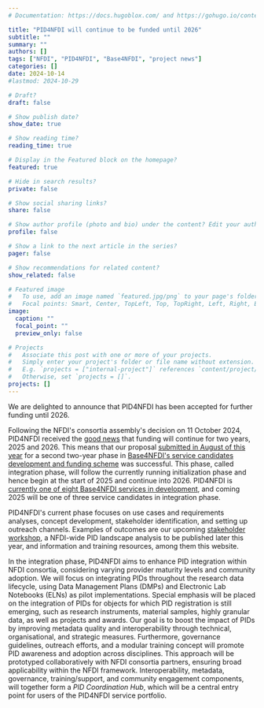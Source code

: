 ```yaml
---
# Documentation: https://docs.hugoblox.com/ and https://gohugo.io/content-management/

title: "PID4NFDI will continue to be funded until 2026"
subtitle: ""
summary: ""
authors: []
tags: ["NFDI", "PID4NFDI", "Base4NFDI", "project news"]
categories: []
date: 2024-10-14
#lastmod: 2024-10-29

# Draft?
draft: false

# Show publish date?
show_date: true

# Show reading time?
reading_time: true

# Display in the Featured block on the homepage?
featured: true

# Hide in search results?
private: false

# Show social sharing links?
share: false

# Show author profile (photo and bio) under the content? Edit your author profiles in the content/authors/ folder. Then reference their folder names with the authors front matter option above.
profile: false

# Show a link to the next article in the series?
pager: false

# Show recommendations for related content?
show_related: false

# Featured image
#   To use, add an image named `featured.jpg/png` to your page's folder.
#   Focal points: Smart, Center, TopLeft, Top, TopRight, Left, Right, BottomLeft, Bottom, BottomRight.
image:
  caption: ""
  focal_point: ""
  preview_only: false

# Projects
#   Associate this post with one or more of your projects.
#   Simply enter your project's folder or file name without extension.
#   E.g. `projects = ["internal-project"]` references `content/project/deep-learning/index.md`.
#   Otherwise, set `projects = []`.
projects: []
---
```


We are delighted to announce that PID4NFDI has been accepted for further funding until 2026.

<!--more-->

Following the NFDI's consortia assembly's decision on 11 October 2024, PID4NFDI received the [good news](https://www.nfdi.de/new-funding-approved-for-basic-services-rdmtraining4nfdi-pid4nfdi-and-ts4nfdi/?lang=en) that funding will continue for two years, 2025 and 2026. This means that our proposal [submitted in August of this year](https://base4nfdi.de/overview-submission-rounds) for a second two-year phase in [Base4NFDI's service candidates development and funding scheme](https://base4nfdi.de/process/decision-making) was successful. This phase, called integration phase, will follow the currently running initialization phase and hence begin at the start of 2025 and continue into 2026. PID4NFDI is [currently one of eight Base4NFDI services in development](https://base4nfdi.de/projects), and coming 2025 will be one of three service candidates in integration phase.

PID4NFDI's current phase focuses on use cases and requirements analyses, concept development, stakeholder identification, and setting up outreach channels. Examples of outcomes are our upcoming [stakeholder workshop](./events/2024-pid4nfdistakeholderworkshop/), a NFDI-wide PID landscape analysis to be published later this year, and information and training resources, among them this website.

In the integration phase, PID4NFDI aims to enhance PID integration within NFDI consortia, considering varying provider maturity levels and community adoption. We will focus on integrating PIDs throughout the research data lifecycle, using Data Management Plans (DMPs) and Electronic Lab Notebooks (ELNs) as pilot implementations. Special emphasis will be placed on the integration of PIDs for objects for which PID registration is still emerging, such as research instruments, material samples, highly granular data, as well as projects and awards. Our goal is to boost the impact of PIDs by improving metadata quality and interoperability through technical, organisational, and strategic measures. Furthermore, governance guidelines, outreach efforts, and a modular training concept will promote PID awareness and adoption across disciplines. This approach will be prototyped collaboratively with NFDI consortia partners, ensuring broad applicability within the NFDI framework. Interoperability, metadata, governance, training/support, and community engagement components, will together form a _PID Coordination Hub_, which will be a central entry point for users of the PID4NFDI service portfolio.